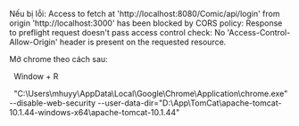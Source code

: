 Nếu bị lỗi: Access to fetch at 'http://localhost:8080/Comic/api/login' from origin 'http://localhost:3000' has been blocked by CORS policy: Response to preflight request doesn't pass access control check: No 'Access-Control-Allow-Origin' header is present on the requested resource.





Mở chrome theo cách sau:

&nbsp;   Window + R

&nbsp;   "C:\\Users\\mhuyy\\AppData\\Local\\Google\\Chrome\\Application\\chrome.exe" --disable-web-security --user-data-dir="D:\\App\\TomCat\\apache-tomcat-10.1.44-windows-x64\\apache-tomcat-10.1.44"

